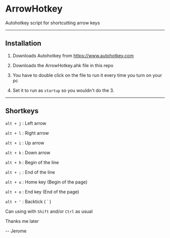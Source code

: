 # ArrowHotkey
Autohotkey script for shortcutting arrow keys

---
## Installation

1. Downloads Autohotkey from https://www.autohotkey.com

2. Downloads the ArrowHotkey.ahk file in this repo

3. You have to double click on the file to run it every time you turn on your pc

4. Set it to run as `startup` so you wouldn't do the 3. 

---
## Shortkeys

`alt + j` : Left arrow

`alt + l` : Right arrow

`alt + i` : Up arrow

`alt + k` : Down arrow

`alt + h` : Begin of the line

`alt + ;` : End of the line

`alt + u` : Home key (Begin of the page)

`alt + o` : End key (End of the page)

`alt + '` : Backtick ( ` )

Can using with `Shift` and/or `Ctrl` as usual

Thanks me later

-- Jerome
